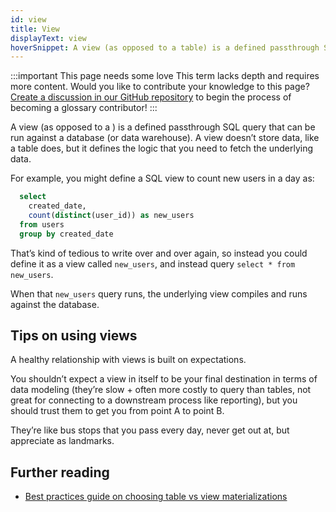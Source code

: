 ```yaml
---
id: view
title: View
displayText: view  
hoverSnippet: A view (as opposed to a table) is a defined passthrough SQL query that can be run against a database (or data warehouse).
---
```

:::important This page needs some love
This term lacks depth and requires more content. Would you like to contribute your knowledge to this page? [Create a discussion in our GitHub repository](https://github.com/dbt-labs/docs.getdbt.com/discussions) to begin the process of becoming a glossary contributor!
:::

A view (as opposed to a <Term id="table" />) is a defined passthrough SQL query that can be run against a database (or data warehouse). A view doesn’t store data, like a table does, but it defines the logic that you need to fetch the underlying data.

For example, you might define a SQL view to count new users in a day as:

```sql
  select
    created_date,
    count(distinct(user_id)) as new_users
  from users
  group by created_date
```

That’s kind of tedious to write over and over again, so instead you could define it as a view called `new_users`, and instead query `select * from new_users`.

When that `new_users` query runs, the underlying view compiles and runs against the database.  

## Tips on using views

A healthy relationship with views is built on expectations. 

You shouldn’t expect a view in itself to be your final destination in terms of data modeling (they’re slow + often more costly to query than tables, not great for connecting to a downstream process like reporting), but you should trust them to get you from point A to point B. 

They’re like bus stops that you pass every day, never get out at, but appreciate as landmarks.

## Further reading 

- [Best practices guide on choosing table vs view materializations](docs/guides/best-practices#choose-your-materializations-wisely)
